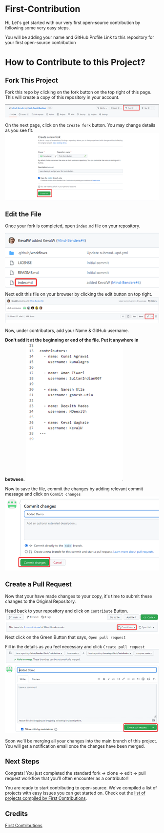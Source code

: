 # First-Contribution

Hi, Let's get started with our very first open-source contribution by following some very easy steps.

You will be adding your name and GitHub Profile Link to this repository for your first open-source contribution

# How to Contribute to this Project?

## Fork This Project

Fork this repo by clicking on the fork button on the top right of this page. This will create a copy of this repository in your account.

![Fork Repo](Images/fork.png)

On the next page, click on the `Create fork` button. You may change details as you see fit.
![Create Fork](Images/creat-fork.png)

## Edit the File

Once your fork is completed, open `index.md` file on your repository.

![Open Index](Images/index.png)
Next edit this file on your browser by clicking the edit button on top right.
![Edit Index](Images/edit-file.png)

Now, under contributors, add your Name & GitHub username.

**Don't add it at the beginning or end of the file. Put it anywhere in between.**
![Add Your Details](Images/add-details.gif)

Now to save the file, commit the changes by adding relevant commit message and click on `Commit changes`
![Commit](Images/commit.png)

## Create a Pull Request

Now that your have made changes to your copy, it's time to submit these changes to the Original Repository.

Head back to your repository and click on `Contribute` Button.
![Contribute](Images/contribute.png)
Next click on the Green Button that says, `Open pull request`

Fill in the details as you feel necessary and click `Create pull request`
![Contribute](Images/create-pr.png)

Soon we'll be merging all your changes into the main branch of this project. You will get a notification email once the changes have been merged.

## Next Steps

Congrats! You just completed the standard fork -> clone -> edit -> pull request workflow that you'll often encounter as a contributor!

You are ready to start contributing to open-source. We've compiled a list of projects with easy issues you can get started on. Check out the [list of projects compiled by First Contributions](https://firstcontributions.github.io/#project-list).

## Credits

[First Contributions](https://github.com/firstcontributions/first-contributions)
